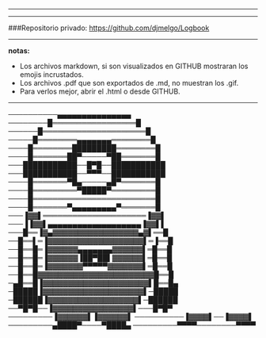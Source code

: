 ---------------------------------------
***************************************

###Repositorio privado:
https://github.com/djmelgo/Logbook

---------------------------------------

**notas:**



- Los archivos markdown, si son visualizados en GITHUB mostraran los emojis incrustados.
- Los archivos .pdf que son exportados de .md, no muestran los .gif.
- Para verlos mejor, abrir el .html o desde GITHUB.

---------------------------------------
  
  
   

──────────▄▄▄▄▄▄▄▄▄▄▄▄▄▄▄
────────█═════════════════█
──────█═════════════════════█
─────█════════▄▄▄▄▄▄▄════════█
────█════════█████████════════█
────█═══════██▀─────▀██═══════█
───███████████──█▀█──███████████
───███████████──▀▀▀──███████████
────█═══════▀█▄─────▄█▀═══════█
────█═════════▀█████▀═════════█
────█═════════════════════════█
────█═══════▀▄▄▄▄▄▄▄▄▄▀═══════█
───▐▓▓▌═════════════════════▐▓▓▌
───▐▐▓▓▌▄▄▄▄▄▄▄▄▄▄▄▄▄▄▄▄▄▄▄▐▓▓▌▌
───█══▐▓▄▓▓▓▓▓▓▓▓▓▓▓▓▓▓▓▓▓▄▓▌══█
──█══▌═▐▓▓▓▓▓▓▓▓▓▓▓▓▓▓▓▓▓▓▓▌═▐══█
──█══█═▐▓▓▓▓▓▓▄▄▄▄▄▄▄▓▓▓▓▓▓▌═█══█
──█══█═▐▓▓▓▓▓▓▐██▀██▌▓▓▓▓▓▓▌═█══█
──█══█═▐▓▓▓▓▓▓▓▀▀▀▀▀▓▓▓▓▓▓▓▌═█══█
──█══█▓▓▓▓▓▓▓▓▓▓▓▓▓▓▓▓▓▓▓▓▓▓▓█══█
─▄█══█▐▓▓▓▓▓▓▓▓▓▓▓▓▓▓▓▓▓▓▓▓▓▌█══█▄
─█████▐▓▓▓▓▓▓▓▓▓▓▓▓▓▓▓▓▓▓▓▓▌─█████
─██████▐▓▓▓▓▓▓▓▓▓▓▓▓▓▓▓▓▓▓▌─██████
──▀█▀█──▐▓▓▓▓▓▓▓▓▓▓▓▓▓▓▓▓▌───█▀█▀
─────────▐▓▓▓▓▓▓▌▐▓▓▓▓▓▓▌
──────────▐▓▓▓▓▌──▐▓▓▓▓▌
─────────▄████▀────▀████▄
─────────▀▀▀▀────────▀▀▀▀
